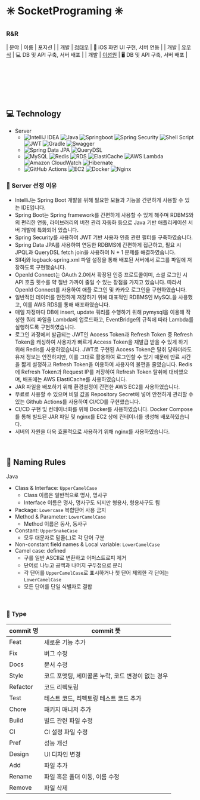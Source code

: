 # ✳️ SocketPrograming ✳️

### R&R


| 분야 | 이름 | 포지션 |
| 개발 | [정태우](https://github.com/taewoojeong) | 📱 iOS 화면 UI 구현, 서버 연동 |
| 개발 | [유우식](https://github.com/YWSIK) | 💻 DB 및 API 구축, 서버 배포 |
| 개발 | [이성원]([https://github.com/hojeong2747](https://github.com/lsw71311)) | 🖥️ DB 및 API 구축, 서버 배포 |

<br>
<br>

<br>
<br>



<br>

## :computer: Technology
- Server
    - ![IntelliJ IDEA](https://img.shields.io/badge/IntelliJ%20IDEA-000000.svg?style=flat-square&logo=intellij-idea&logoColor=white)
      ![Java](https://img.shields.io/badge/Java-%23ED8B00.svg?style=flat-square&logo=Java&logoColor=white)
      ![Springboot](https://img.shields.io/badge/Springboot-6DB33F?style=flat-square&logo=springboot&logoColor=white)
      ![Spring Security](https://img.shields.io/badge/Spring%20Security-6DB33F?style=flat-square&logo=Spring%20Security&logoColor=white)
      ![Shell Script](https://img.shields.io/badge/Shell_Script-%23121011.svg?style=flat-square&logo=gnu-bash&logoColor=white)
      ![JWT](https://img.shields.io/badge/JWT-black?style=flat-square&logo=JSON%20web%20tokens)
      ![Gradle](https://img.shields.io/badge/Gradle-02303A.svg?style=flat-square&logo=Gradle&logoColor=white)
      ![Swagger](https://img.shields.io/badge/-Swagger-%23Clojure?style=flat-square&logo=swagger&logoColor=white)
    - ![Spring Data JPA](https://img.shields.io/badge/Spring%20Data%20JPA-6DB33F?style=flat-square&logo=spring&logoColor=white)
      ![QueryDSL](https://img.shields.io/badge/QueryDSL-007ACC?style=flat-square&logo=kotlin&logoColor=white)
    - ![MySQL](https://img.shields.io/badge/MySQL-%2300f.svg?style=flat-square&logo=mysql&logoColor=white)
      ![Redis](https://img.shields.io/badge/Redis-%23DD0031.svg?style=flat-square&logo=redis&logoColor=white)
      ![RDS](https://img.shields.io/badge/AWS%20RDS-527FFF?style=flat-square&logo=Amazon%20RDS&logoColor=white)
      ![ElastiCache](https://img.shields.io/badge/AWS%20ElastiCache-4053D6?style=flat-square&logo=Amazon)
      ![AWS Lambda](https://img.shields.io/badge/AWS%20Lambda-FF9900?style=flat-square&logo=AWS%20Lambda&logoColor=white)
      ![Amazon CloudWatch](https://img.shields.io/badge/Amazon%20CloudWatch-FF4F8B?style=flat-square&logo=Amazon%20CloudWatch&logoColor=white)
      ![Hibernate](https://img.shields.io/badge/Hibernate-59666C?style=flat-square&logo=Hibernate&logoColor=white)
    - ![GitHub Actions](https://img.shields.io/badge/Github%20Actions-%232671E5.svg?style=flat-square&logo=githubactions&logoColor=white)
      ![EC2](https://img.shields.io/badge/AWS%20EC2-FF9900?style=flat-square&logo=Amazon%20EC2&logoColor=white)
      ![Docker](https://img.shields.io/badge/Docker-%230db7ed.svg?style=flat-square&logo=docker&logoColor=white)
      ![Nginx](https://img.shields.io/badge/Nginx-%23009639.svg?style=flat-square&logo=nginx&logoColor=white)


### **📗 Server 선정 이유**

- IntelliJ는 Spring Boot 개발을 위해 필요한 모듈과 기능을 간편하게 사용할 수 있는 IDE입니다.
- Spring Boot는 Spring framework를 간편하게 사용할 수 있게 해주며 RDBMS와의 편리한 연동, 라이브러리의 버전 관리 자동화 등으로 Java 기반 애플리케이션 서버 개발에 특화되어 있습니다.
- Spring Security를 사용하여 JWT 기반 사용자 인증 관련 필터를 구축하였습니다.
- Spring Data JPA를 사용하여 연동한 RDBMS에 간편하게 접근하고, 필요 시 JPQL과 QueryDSL fetch join을 사용하여 N + 1 문제를 해결하였습니다.
- Slf4j와 logback-spring.xml 파일 설정을 통해 배포된 서버에서 로그를 파일에 저장하도록 구현했습니다.
- OpenId Connect는 OAuth 2.0에서 확장된 인증 프로토콜이며, 소셜 로그인 시 API 호출 횟수를 약 절반 가까이 줄일 수 있는 장점을 가지고 있습니다. 따라서 OpenId Connect를 사용하여 애플 로그인 및 카카오 로그인을 구현하였습니다.
- 일반적인 데이터를 안전하게 저장하기 위해 대표적인 RDBMS인 MySQL을 사용했고, 이를 AWS RDS를 통해 배포하였습니다.
- 매일 자정마다 DB에 insert, update 쿼리를 수행하기 위해 pymysql을 이용해 작성한 쿼리 파일을 Lambda에 업로드하고, EventBridge의 규칙에 따라 Lambda를 실행하도록 구현하였습니다.
- 로그인 과정에서 발급되는 JWT인 Access Token과 Refresh Token 중 Refresh Token을 캐싱하여 사용자가 빠르게 Access Token을 재발급 받을 수 있게 하기 위해 Redis를 사용하였습니다. JWT로 구현된 Access Token은 탈취 당하더라도 유저 정보는 안전하지만, 이를 그대로 활용하여 로그인할 수 있기 때문에 만료 시간을 짧게 설정하고 Refresh Token을 이용하여 사용자의 불편을 줄였습니다. Redis에 Refresh Token과 Request IP를 저장하여 Refresh Token 탈취에 대비했으며, 배포에는 AWS ElastiCache를 사용하였습니다.
- JAR 파일을 배포하기 위해 환경설정이 간편한 AWS EC2를 사용하였습니다.
- 무료로 사용할 수 있으며 비밀 값을 Repository Secret에 넣어 안전하게 관리할 수 있는 Github Actions를 사용하여 CI/CD를 구현했습니다.
- CI/CD 구현 및 컨테이너화를 위해 Docker를 사용하였습니다. Docker Compose를 통해 빌드된 JAR 파일 및 nginx를 EC2 상에 컨테이너를 생성해 배포하였습니다.
- 서버의 자원을 더욱 효율적으로 사용하기 위해 nginx를 사용하였습니다.

<br>

## 🔖 Naming Rules

Java
- Class & Interface: `UpperCamelCase`
    - Class 이름은 일반적으로 명사, 명사구
    - Interface 이름은 명사, 명사구도 되지만 형용사, 형용사구도 됨
- Package: `Lowercase` 복합단어 사용 금지
- Method & Parameter: `LowerCamelCase`
    - Method 이름은 동사, 동사구
- Constant: `UpperSnakeCase`
    - 모두 대문자로 밑줄(_)로 각 단어 구분
- Non-constant field names & Local variable: `LowerCamelCase`
- Camel case: defined
    - 구를 일반 ASCII로 변환하고 어퍼스트로피 제거
    - 단어로 나누고 공백과 나머지 구두점으로 분리
    - 각 단어를 `UpperCamelCase`로 표시하거나 첫 단어 제외한 각 단어는 `LowerCamelCase`
    - 모든 단어를 단일 식별자로 결합

<br>
 


### 📌 Type

| commit 명 | commit 뜻 |
| --- | --- |
| Feat | 새로운 기능 추가 |
| Fix | 버그 수정 |
| Docs | 문서 수정 |
| Style | 코드 포맷팅, 세미콜론 누락, 코드 변경이 없는 경우 |
| Refactor | 코드 리펙토링 |
| Test | 테스트 코드, 리펙토링 테스트 코드 추가 |
| Chore | 패키지 매니저 추가 |
| Build | 빌드 관련 파일 수정 |
| CI | CI 설정 파일 수정 |
| Pref | 성능 개선 |
| Design | UI 디자인 변경 |
| Add | 파일 추가 |
| Rename | 파일 혹은 폴더 이동, 이름 수정 |
| Remove | 파일 삭제 |
